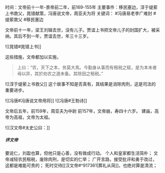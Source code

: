 时间：文帝前十一年-景帝前二年，前169-155年
主要事件：移民塞边，淳于缇萦上书救父，晁错献策，冯唐说文帝，周亚夫为将
关键词： #冯唐易老李广难封 #缇萦救父 #移民塞边



文帝前十一年，梁王刘辑去世，没有儿子。贾谊上书把文帝儿子的封国扩大，被采纳。其后不到一年，贾谊去世，年三十三岁。

![[晁错#晁错上书]]

这些措施，文帝都加以实施，
>上曰：“农，天下之本，务莫大焉。今勤身从事而有租税之赋，是为本末者毋以异，其於劝农之道未备。其除田之租税。”

![[淳于缇萦上书救父]]
这个故事不知是否真有，其结果是消除肉刑，这是司法的重要进步。

![[冯唐#冯唐说文帝用将]]
![[冯唐#王勃诗]]

文帝后五年，前159年，周亚夫为中尉
前157年，文帝崩，寿四十六岁。
建庙，高帝为高祖，文帝为太祖。

![[汉文帝#太史公曰：]]

##### 评文帝
要说仁，刘盈也算，但他只是心善，没有做成行动。
个人和皇家都生活简朴；
文帝减轻农民租税，废除肉刑，是切实的仁举；
广开言路，接受批评和勇于改过，这都是难能可贵的；
死时交待[[汉文帝#^917361|葬礼从简]]，也绝对算是清流；